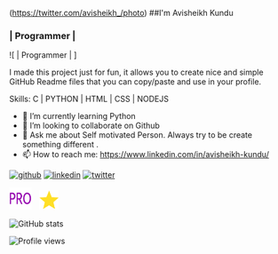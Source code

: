 (https://twitter.com/avisheikh_/photo)
##I'm Avisheikh Kundu
###  | Programmer | 
![  | Programmer | ]

I made this project just for fun, it allows you to create nice and simple GitHub Readme files that you can copy/paste and use in your profile.

Skills: C | PYTHON | HTML | CSS | NODEJS

- 🌱 I’m currently learning Python 
- 👯 I’m looking to collaborate on Github 
- 💬 Ask me about Self motivated Person. Always try to be create something different . 
- 📫 How to reach me: https://www.linkedin.com/in/avisheikh-kundu/ 


[<img src='https://cdn.jsdelivr.net/npm/simple-icons@3.0.1/icons/github.svg' alt='github' height='40'>](https://github.com/AvisheikhKundu)  [<img src='https://cdn.jsdelivr.net/npm/simple-icons@3.0.1/icons/linkedin.svg' alt='linkedin' height='40'>](https://www.linkedin.com/in/avisheikh-kundu/)  [<img src='https://cdn.jsdelivr.net/npm/simple-icons@3.0.1/icons/twitter.svg' alt='twitter' height='40'>](https://twitter.com/@avisheikh_)  

<a href='https://github.com/pricing'><img src='https://raw.githubusercontent.com/acervenky/animated-github-badges/master/assets/pro.gif' width='40' height='40'></a> <a href='https://stars.github.com/'><img src='https://raw.githubusercontent.com/acervenky/animated-github-badges/master/assets/starbadge.gif' width='35' height='35'></a> 

![GitHub stats](https://github-readme-stats.vercel.app/api?username=AvisheikhKundu&show_icons=true&count_private=true)  

![Profile views](https://gpvc.arturio.dev/AvisheikhKundu)  
